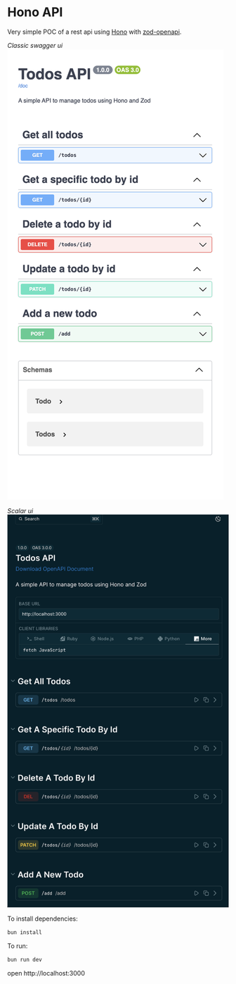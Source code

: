 # Hono API

Very simple POC of a rest api using [Hono](https://hono.dev/) with [zod-openapi](https://github.com/honojs/middleware/tree/main/packages/zod-openapi).

_Classic swagger ui_
![alt text](image.png)

_Scalar ui_
![alt text](image-1.png)

To install dependencies:

```sh
bun install
```

To run:

```sh
bun run dev
```

open http://localhost:3000

